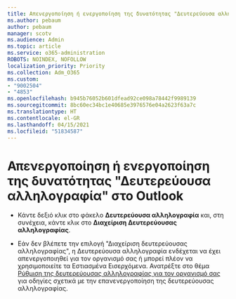 ```yaml
---
title: Απενεργοποίηση ή ενεργοποίηση της δυνατότητας "Δευτερεύουσα αλληλογραφία" στο Outlook
ms.author: pebaum
author: pebaum
manager: scotv
ms.audience: Admin
ms.topic: article
ms.service: o365-administration
ROBOTS: NOINDEX, NOFOLLOW
localization_priority: Priority
ms.collection: Adm_O365
ms.custom:
- "9002504"
- "4853"
ms.openlocfilehash: b945b76052b601dfead92ce098a78442f9989139
ms.sourcegitcommit: 8bc60ec34bc1e40685e3976576e04a2623f63a7c
ms.translationtype: HT
ms.contentlocale: el-GR
ms.lasthandoff: 04/15/2021
ms.locfileid: "51834587"
---
```

# <a name="turn-off-or-on-clutter-in-outlook"></a>Απενεργοποίηση ή ενεργοποίηση της δυνατότητας "Δευτερεύουσα αλληλογραφία" στο Outlook

- Κάντε δεξιό κλικ στο φάκελο **Δευτερεύουσα αλληλογραφία** και, στη συνέχεια, κάντε κλικ στο **Διαχείριση Δευτερεύουσας αλληλογραφίας**. 

- Εάν δεν βλέπετε την επιλογή "Διαχείριση δευτερεύουσας αλληλογραφίας", η Δευτερεύουσα αλληλογραφία ενδέχεται να έχει απενεργοποιηθεί για τον οργανισμό σας ή μπορεί πλέον να χρησιμοποιείτε τα Εστιασμένα Εισερχόμενα. Ανατρέξτε στο θέμα [Ρύθμιση της δευτερεύουσας αλληλογραφίας για τον οργανισμό σας](https://support.office.com/article/832276bd-d024-47b6-a80a-a6b884907a5b?wt.mc_id=SCL_a9c72a77-1bc4-40e6-ba6d-103c1d1aba4c_AdmHlp) για οδηγίες σχετικά με την επανενεργοποίηση της δευτερεύουσας αλληλογραφίας.
